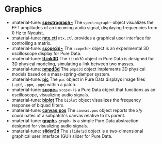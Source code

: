 # Graphics

<div class="grid cards" markdown>

- :material-tune: [__spectrograph~__](../../objects/spectrograph~.md) The `spectrograph~` object visualizes the FFT amplitudes of an incoming audio signal, displaying frequencies from 0 Hz to Nyquist.
- :material-tune: [__mtx.ctl__](../../objects/mtx.ctl.md) `mtx.ctl` provides a graphical user interface for controlling a matrix.
- :material-tune: [__scope3d~__](../../objects/scope3d~.md) The `scope3d~` object is an experimental 3D oscilloscope display for Pure Data.
- :material-tune: [__tLink3D__](../../objects/tLink3D.md) The `tLink3D` object in Pure Data is designed for 3D physical modeling, simulating a link between two masses.
- :material-tune: [__pmpd3d__](../../objects/pmpd3d.md) The `pmpd3d` object implements 3D physical models based on a mass-spring-damper system.
- :material-tune: [__pic__](../../objects/pic.md) The `pic` object in Pure Data displays image files (`.gif`, `.ppm`, `.pgm`) within a patch.
- :material-tune: [__scope~__](../../objects/scope~.md) `scope~` is a Pure Data object that functions as an oscilloscope, visualizing audio signals.
- :material-tune: [__biplot__](../../objects/biplot.md) The `biplot` object visualizes the frequency response of biquad filters.
- :material-tune: [__canvas.pos__](../../objects/canvas.pos.md) The `canvas.pos` object reports the x/y coordinates of a subpatch's canvas relative to its parent.
- :material-tune: [__graph~__](../../objects/graph~.md) `graph~` is a simple Pure Data abstraction designed for visualizing audio signals.
- :material-tune: [__slider2d__](../../objects/slider2d.md) The `slider2d` object is a two-dimensional graphical user interface (GUI) slider for Pure Data.

</div>